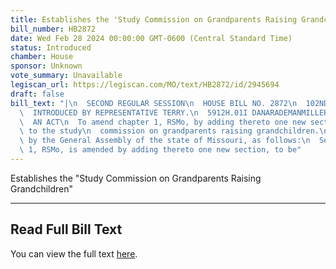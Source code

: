 ```yaml
---
title: Establishes the 'Study Commission on Grandparents Raising Grandchildren'
bill_number: HB2872
date: Wed Feb 28 2024 00:00:00 GMT-0600 (Central Standard Time)
status: Introduced
chamber: House
sponsor: Unknown
vote_summary: Unavailable
legiscan_url: https://legiscan.com/MO/text/HB2872/id/2945694
draft: false
bill_text: "|\n  SECOND REGULAR SESSION\n  HOUSE BILL NO. 2872\n  102ND GENERAL ASSEMBLY\n\
  \  INTRODUCED BY REPRESENTATIVE TERRY.\n  5912H.01I DANARADEMANMILLER,ChiefClerk\n\
  \  AN ACT\n  To amend chapter 1, RSMo, by adding thereto one new section relating\
  \ to the study\n  commission on grandparents raising grandchildren.\n  Be it enacted\
  \ by the General Assembly of the state of Missouri, as follows:\n  Section A. Chapter\
  \ 1, RSMo, is amended by adding thereto one new section, to be"
---
```

Establishes the "Study Commission on Grandparents Raising Grandchildren"

---

## Read Full Bill Text

You can view the full text [here](https://legiscan.com/MO/text/HB2872/id/2945694).
